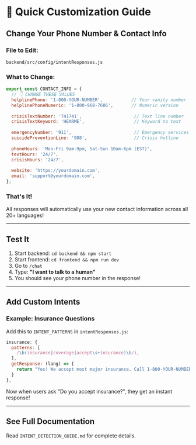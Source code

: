 # 🚀 Quick Customization Guide

## Change Your Phone Number & Contact Info

### **File to Edit:**
```
backend/src/config/intentResponses.js
```

### **What to Change:**

```javascript
export const CONTACT_INFO = {
  // 👇 CHANGE THESE VALUES
  helplinePhone: '1-800-YOUR-NUMBER',           // Your vanity number
  helplinePhoneNumeric: '1-800-968-7686',       // Numeric version
  
  crisisTextNumber: '741741',                    // Text line number
  crisisTextKeyword: 'HEARME',                   // Keyword to text
  
  emergencyNumber: '911',                        // Emergency services
  suicidePreventionLine: '988',                  // Crisis hotline
  
  phoneHours: 'Mon-Fri 9am-9pm, Sat-Sun 10am-6pm (EST)',
  textHours: '24/7',
  crisisHours: '24/7',
  
  website: 'https://yourdomain.com',
  email: 'support@yourdomain.com',
};
```

### **That's It!**

All responses will automatically use your new contact information across all 20+ languages!

---

## Test It

1. Start backend: `cd backend && npm start`
2. Start frontend: `cd frontend && npm run dev`
3. Go to `/chat`
4. Type: **"I want to talk to a human"**
5. You should see your phone number in the response!

---

## Add Custom Intents

### **Example: Insurance Questions**

Add this to `INTENT_PATTERNS` in `intentResponses.js`:

```javascript
insurance: {
  patterns: [
    /\b(insurance|coverage|accept\s+insurance)\b/i,
  ],
  getResponse: (lang) => {
    return "Yes! We accept most major insurance. Call 1-800-YOUR-NUMBER to verify coverage.";
  }
},
```

Now when users ask "Do you accept insurance?", they get an instant response!

---

## See Full Documentation

Read `INTENT_DETECTION_GUIDE.md` for complete details.

